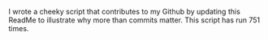 I wrote a cheeky script that contributes to my Github by updating this ReadMe to illustrate why more than commits matter. This script has run 751 times.
